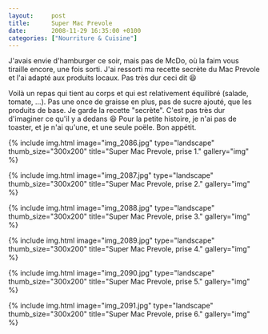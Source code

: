 ```yaml
---
layout:     post
title:      Super Mac Prevole
date:       2008-11-29 16:35:00 +0100
categories: ["Nourriture & Cuisine"]
---
```


J'avais envie d'hamburger ce soir, mais pas de McDo, où la faim vous tiraille encore, une fois sorti. J'ai ressorti
ma recette secrète du Mac Prevole et l'ai adapté aux produits locaux. Pas très dur ceci dit :laughing:

<!--more-->

Voilà un repas qui tient au corps et qui est relativement équilibré (salade, tomate, ...). Pas une once de graisse
en plus, pas de sucre ajouté, que les produits de base. Je garde la recette "secrète". C'est pas très dur
d'imaginer ce qu'il y a dedans :laughing: Pour la petite histoire, je n'ai pas de toaster, et je n'ai qu'une, et
une seule poële. Bon appétit.

<!-- /assets/images/posts/2008-11-29-super-mac-prevole/img_2086.jpg -->
{% include img.html
    image="img_2086.jpg"
    type="landscape"
    thumb_size="300x200"
    title="Super Mac Prevole, prise 1."
    gallery="img"
%}

<!-- /assets/images/posts/2008-11-29-super-mac-prevole/img_2087.jpg -->
{% include img.html
    image="img_2087.jpg"
    type="landscape"
    thumb_size="300x200"
    title="Super Mac Prevole, prise 2."
    gallery="img"
%}

<!-- /assets/images/posts/2008-11-29-super-mac-prevole/img_2088.jpg -->
{% include img.html
    image="img_2088.jpg"
    type="landscape"
    thumb_size="300x200"
    title="Super Mac Prevole, prise 3."
    gallery="img"
%}

<!-- /assets/images/posts/2008-11-29-super-mac-prevole/img_2089.jpg -->
{% include img.html
    image="img_2089.jpg"
    type="landscape"
    thumb_size="300x200"
    title="Super Mac Prevole, prise 4."
    gallery="img"
%}

<!-- /assets/images/posts/2008-11-29-super-mac-prevole/img_2090.jpg -->
{% include img.html
    image="img_2090.jpg"
    type="landscape"
    thumb_size="300x200"
    title="Super Mac Prevole, prise 5."
    gallery="img"
%}

<!-- /assets/images/posts/2008-11-29-super-mac-prevole/img_2091.jpg -->
{% include img.html
    image="img_2091.jpg"
    type="landscape"
    thumb_size="300x200"
    title="Super Mac Prevole, prise 6."
    gallery="img"
%}

